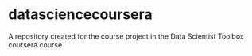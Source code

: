 datasciencecoursera
===================

A repository created for the course project in the Data Scientist Toolbox coursera course
